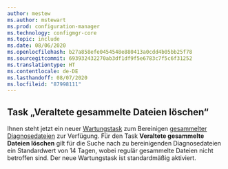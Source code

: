```yaml
---
author: mestew
ms.author: mstewart
ms.prod: configuration-manager
ms.technology: configmgr-core
ms.topic: include
ms.date: 08/06/2020
ms.openlocfilehash: b27a858efe0454548e880413a0cdd4b05bb25f78
ms.sourcegitcommit: 693932432270ab3df1df9f5e6783c7f5c6f31252
ms.translationtype: HT
ms.contentlocale: de-DE
ms.lasthandoff: 08/07/2020
ms.locfileid: "87998111"
---
```

## <a name="delete-aged-collected-diagnostic-files-task"></a><a name="bkmk_logs"></a> Task „Veraltete gesammelte Dateien löschen“
<!--6503308-->
Ihnen steht jetzt ein neuer [Wartungstask](../../../../servers/manage/maintenance-tasks.md#set-up-maintenance-tasks) zum Bereinigen [gesammelter Diagnosedateien](../../../../clients/manage/client-notification.md#client-diagnostics) zur Verfügung. Für den Task **Veraltete gesammelte Dateien löschen** gilt für die Suche nach zu bereinigenden Diagnosedateien ein Standardwert von 14 Tagen, wobei regulär gesammelte Dateien nicht betroffen sind. Der neue Wartungstask ist standardmäßig aktiviert.
